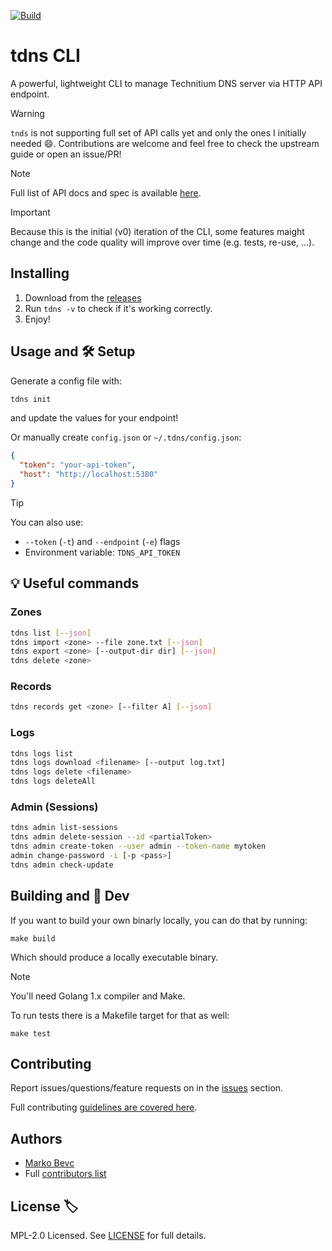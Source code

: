 [![Build](https://github.com/mbevc1/tdns/actions/workflows/build.yaml/badge.svg)](https://github.com/mbevc1/tdns/actions/workflows/build.yaml)

# tdns CLI

A powerful, lightweight CLI to manage Technitium DNS server via HTTP API endpoint.

> [!WARNING]
`tnds` is not supporting full set of API calls yet and only the ones I initially
needed :smile:. Contributions are welcome and feel free to check the upstream
guide or open an issue/PR!

> [!NOTE]
Full list of API docs and spec is available [here](https://github.com/TechnitiumSoftware/DnsServer/blob/master/APIDOCS.md).

> [!IMPORTANT]
Because this is the initial (v0) iteration of the CLI, some features maight
change and the code quality will improve over time (e.g. tests, re-use, ...).

## Installing

1. Download from the [releases](https://github.com/mbevc1/tdns/releases)
2. Run `tdns -v` to check if it's working correctly.
3. Enjoy!

## Usage and 🛠 Setup

Generate a config file with:

```bash
tdns init
```

and update the values for your endpoint!

Or manually create `config.json` or `~/.tdns/config.json`:

```json
{
  "token": "your-api-token",
  "host": "http://localhost:5380"
}
```

> [!TIP]
You can also use:
- `--token` (`-t`) and `--endpoint` (`-e`) flags
- Environment variable: `TDNS_API_TOKEN`

## 💡 Useful commands

### Zones

```bash
tdns list [--json]
tdns import <zone> --file zone.txt [--json]
tdns export <zone> [--output-dir dir] [--json]
tdns delete <zone>
```

### Records

```bash
tdns records get <zone> [--filter A] [--json]
```

### Logs

```bash
tdns logs list
tdns logs download <filename> [--output log.txt]
tdns logs delete <filename>
tdns logs deleteAll
```

### Admin (Sessions)

```bash
tdns admin list-sessions
tdns admin delete-session --id <partialToken>
tdns admin create-token --user admin --token-name mytoken
admin change-password -i [-p <pass>]
tdns admin check-update
```

## Building and 🧪 Dev

If you want to build your own binarly locally, you can do that by running:

```shell
make build
```

Which should produce a locally executable binary.

> [!NOTE]
You'll need Golang 1.x compiler and Make.

To run tests there is a Makefile target for that as well:

```shell
make test
```

## Contributing

Report issues/questions/feature requests on in the [issues](https://github.com/mbevc1/tdns/issues/new) section.

Full contributing [guidelines are covered here](.github/CONTRIBUTING.md).

## Authors

* [Marko Bevc](https://github.com/mbevc1)
* Full [contributors list](https://github.com/mbevc1/tdns/graphs/contributors)

## License 🏷

MPL-2.0 Licensed. See [LICENSE](LICENSE) for full details.
<!-- https://choosealicense.com/licenses/ -->

